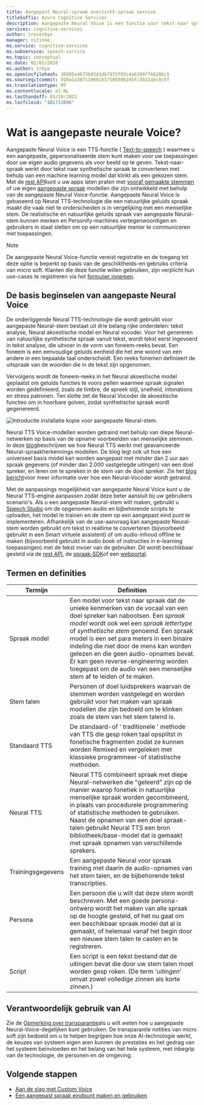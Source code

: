 ```yaml
---
title: Aangepast Neural-spraak overzicht-spraak service
titleSuffix: Azure Cognitive Services
description: Aangepaste Neural Voice is een functie voor tekst naar spraak waarmee u een speciaal aangepaste synthetische stem kunt maken voor uw toepassingen door uw eigen audio gegevens als voor beeld op te geven.
services: cognitive-services
author: trevorbye
manager: nitinme
ms.service: cognitive-services
ms.subservice: speech-service
ms.topic: conceptual
ms.date: 02/01/2020
ms.author: trbye
ms.openlocfilehash: 36885e4673b83d1db7972f03c4a6309f766206c5
ms.sourcegitcommit: 910a1a38711966cb171050db245fc3b22abc8c5f
ms.translationtype: MT
ms.contentlocale: nl-NL
ms.lasthandoff: 03/20/2021
ms.locfileid: "101713096"
---
```

# <a name="what-is-custom-neural-voice"></a>Wat is aangepaste neurale Voice?

Aangepaste Neural Voice is een TTS-functie ( [Text-to-speech](./text-to-speech.md) ) waarmee u een aangepaste, gepersonaliseerde stem kunt maken voor uw toepassingen door uw eigen audio gegevens als voor beeld op te geven. Tekst-naar-spraak werkt door tekst naar synthetische spraak te converteren met behulp van een machine learning model dat klinkt als een gekozen stem. Met de [rest API](./rest-text-to-speech.md)kunt u uw apps laten praten met [vooraf gemaakte stemmen](./language-support.md#neural-voices) of uw eigen [aangepaste spraak](./how-to-custom-voice-prepare-data.md) modellen die zijn ontwikkeld met behulp van de aangepaste Neural Voice-functie. Aangepaste Neural Voice is gebaseerd op Neural TTS-technologie die een natuurlijke geluids spraak maakt die vaak niet te onderscheiden is in vergelijking met een menselijke stem.
De realistische en natuurlijke geluids spraak van aangepaste Neural-stem kunnen merken en Personify-machines vertegenwoordigen en gebruikers in staat stellen om op een natuurlijke manier te communiceren met toepassingen.

> [!NOTE]
> De aangepaste Neural Voice-functie vereist registratie en de toegang tot deze optie is beperkt op basis van de geschiktheids-en gebruiks criteria van micro soft. Klanten die deze functie willen gebruiken, zijn verplicht hun use-cases te registreren via het [formulier innemen](https://aka.ms/customneural).

## <a name="the-basics-of-custom-neural-voice"></a>De basis beginselen van aangepaste Neural Voice

De onderliggende Neural TTS-technologie die wordt gebruikt voor aangepaste Neural-stem bestaat uit drie belang rijke onderdelen: tekst analyse, Neural akoestische model en Neural vocoder. Voor het genereren van natuurlijke synthetische spraak vanuit tekst, wordt tekst eerst ingevoerd in tekst analyse, die uitvoer in de vorm van foneem-reeks bevat. Een foneem is een eenvoudige geluids eenheid die het ene woord van een andere in een bepaalde taal onderscheidt. Een reeks fonemen definieert de uitspraak van de woorden die in de tekst zijn opgenomen. 

Vervolgens wordt de foneem-reeks in het Neural akoestische model geplaatst om geluids functies te voors pellen waarmee spraak signalen worden gedefinieerd, zoals de timbre, de spreek stijl, snelheid, intonations en stress patronen. Ten slotte zet de Neural Vocoder de akoestische functies om in hoorbare golven, zodat synthetische spraak wordt gegenereerd.

![Introductie installatie kopie voor aangepaste Neural-stem.](./media/custom-voice/cnv-intro.png)

Neural TTS Voice-modellen worden getraind met behulp van diepe Neural-netwerken op basis van de opname voorbeelden van menselijke stemmen. In deze [blog](https://techcommunity.microsoft.com/t5/azure-ai/neural-text-to-speech-extends-support-to-15-more-languages-with/ba-p/1505911)beschrijven we hoe Neural TTS werkt met geavanceerde Neural-spraakherkennings modellen. De blog legt ook uit hoe een universeel basis model kan worden aangepast met minder dan 2 uur aan spraak gegevens (of minder dan 2.000 vastgelegde uitingen) van een doel spreker, en leren om te spreken in de stem van de doel spreker. Zie het [blog bericht](https://techcommunity.microsoft.com/t5/azure-ai/azure-neural-tts-upgraded-with-hifinet-achieving-higher-audio/ba-p/1847860)voor meer informatie over hoe een Neural-Vocoder wordt getraind.

Met de aanpassings mogelijkheid van aangepaste Neural Voice kunt u de Neural TTS-engine aanpassen zodat deze beter aansluit bij uw gebruikers scenario's. Als u een aangepaste Neural-stem wilt maken, gebruikt u [Speech Studio](https://speech.microsoft.com/customvoice) om de opgenomen audio en bijbehorende scripts te uploaden, het model te trainen en de stem op een aangepast eind punt te implementeren. Afhankelijk van de use-aanvraag kan aangepaste Neural-stem worden gebruikt om tekst in realtime te converteren (bijvoorbeeld gebruikt in een Smart virtuele assistent) of om audio-inhoud offline te maken (bijvoorbeeld gebruikt in audio boek of instructies in e-learning toepassingen) met de tekst invoer van de gebruiker. Dit wordt beschikbaar gesteld via de [rest API](./rest-text-to-speech.md), de [spraak-SDK](./get-started-text-to-speech.md?pivots=programming-language-csharp&tabs=script%2cwindowsinstall)of een [webportal](https://speech.microsoft.com/audiocontentcreation).

## <a name="terms-and-definitions"></a>Termen en definities

| **Termijn**      | **Definition**                                                                                                                                                                                                                                                                                                                                                                                       |
|---------------|------------------------------------------------------------------------------------------------------------------------------------------------------------------------------------------------------------------------------------------------------------------------------------------------------------------------------------------------------------------------------------------------------|
| Spraak model   | Een model voor tekst naar spraak dat de unieke kenmerken van de vocaal van een doel spreker kan nabootsen. Een *spraak model* wordt ook wel een *spraak lettertype* of *synthetische stem* genoemd. Een spraak model is een set para meters in een binaire indeling die niet door de mens kan worden gelezen en die geen audio-opnames bevat. Er kan geen reverse-engineering worden toegepast om de audio van een menselijke stem af te leiden of te maken. |
| Stem talen  | Personen of doel luidsprekers waarvan de stemmen worden vastgelegd en worden gebruikt voor het maken van spraak modellen die zijn bedoeld om te klinken zoals de stem van het stem talend is.                                                                                                                                                                                                                                                   |
| Standaard TTS  | De standaard-of ' traditionele ' methode van TTS die gesp roken taal opsplitst in fonetische fragmenten zodat ze kunnen worden Remixed en vergeleken met klassieke programmeer-of statistische methoden.                                                                                                                                                                                                    |
| Neural TTS    | Neural TTS combineert spraak met diepe Neural-netwerken die "geleerd" zijn op de manier waarop fonetiek in natuurlijke menselijke spraak worden gecombineerd, in plaats van procedurele programmering of statistische methoden te gebruiken. Naast de opnamen van een doel spraak-talen gebruikt Neural TTS een bron bibliotheek/base-model dat is gemaakt met spraak opnamen van verschillende sprekers.          |
| Trainingsgegevens | Een aangepaste Neural voor spraak training met daarin de audio-opnames van het stem talen, en de bijbehorende tekst transcripties.                                                                                                                                                                                                                                                               |
| Persona       | Een persoon die u wilt dat deze stem wordt beschreven. Met een goede persona-ontwerp wordt het maken van alle spraak op de hoogte gesteld, of het nu gaat om een beschikbaar spraak model dat al is gemaakt, of helemaal vanaf het begin door een nieuwe stem talen te casten en te registreren.                                                                                                |
| Script        | Een script is een tekst bestand dat de uitingen bevat die door uw stem talen moet worden gesp roken. (De term '*uitingen*' omvat zowel volledige zinnen als korte zinnen.)                                                                                                                                                                                                                               |

## <a name="responsible-use-of-ai"></a>Verantwoordelijk gebruik van AI

Zie de [Opmerking over transparantie](/legal/cognitive-services/speech-service/custom-neural-voice/transparency-note-custom-neural-voice?context=/azure/cognitive-services/speech-service/context/context)als u wilt weten hoe u aangepaste Neural-Voice-degelijken kunt gebruiken. De transparantie notities van micro soft zijn bedoeld om u te helpen begrijpen hoe onze AI-technologie werkt, de keuzes van systeem eigen aren kunnen de prestaties en het gedrag van het systeem beïnvloeden en het belang van het hele systeem, met inbegrip van de technologie, de personen en de omgeving.

## <a name="next-steps"></a>Volgende stappen

* [Aan de slag met Custom Voice](how-to-custom-voice.md)
* [Een aangepast spraak eindpunt maken en gebruiken](how-to-custom-voice-create-voice.md)
